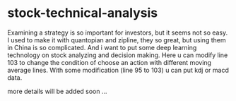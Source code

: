 # stock-technical-analysis

Examining a strategy is so important for investors, but it seems not so easy. I used to make it with quantopian and zipline, they so great, but using them in China is so complicated. And i want to put some deep learning technology on stock analyzing and decision making. Here u can modify line 103 to change the condition of choose an action with different moving average lines. With some modification (line 95 to 103) u can put kdj or macd data. 

more details will be added soon ...
